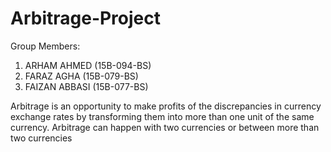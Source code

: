 # Arbitrage-Project

Group Members:

1) ARHAM AHMED (15B-094-BS)
2) FARAZ AGHA (15B-079-BS)
3) FAIZAN ABBASI (15B-077-BS)

Arbitrage is an opportunity to make profits of the discrepancies in currency exchange rates by transforming them into more than one unit of the same currency. Arbitrage
can happen with two currencies or between
more than two currencies
